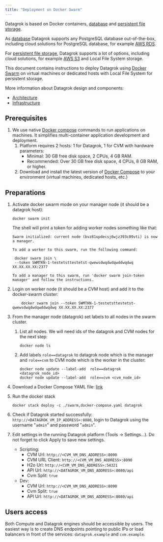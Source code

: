 ```yaml
---
title: "Deployment on Docker Swarm"
---
```


Datagrok is based on Docker containers, [database](../infrastructure.md#database)
and [persistent file storage](../infrastructure.md#storage).

As [database](../infrastructure.md#database) Datagrok supports any PostgreSQL database out-of-the-box, including cloud
solutions for PostgreSQL database, for example [AWS RDS](https://aws.amazon.com/rds/).

For [persistent file storage](../infrastructure.md#storage), Datagrok supports a lot of options, including cloud solutions,
for example [AWS S3](https://aws.amazon.com/s3/) and Local File System storage.

This document contains instructions to deploy Datagrok using [Docker Swarm](https://docs.docker.com/engine/swarm/)
on virtual machines or dedicated hosts with Local File System for persistent storage.

More information about Datagrok design and components:

* [Architecture](../architecture.md)
* [Infrastructure](../infrastructure.md)

## Prerequisites

1. We use native [Docker compose](https://docs.docker.com/compose/) commands to run applications on machines. It
   simplifies multi-container application development and deployment.
    1. Platform requires 2 hosts: 1 for Datagrok, 1 for CVM with hardware parameters:
       * Minimal: 30 GB free disk space, 2 CPUs, 4 GB RAM.
       * Recommended: Over 30 GB free disk space, 4 CPUs, 8 GB RAM, or higher.
    2. Download and install the latest version of [Docker Compose](https://docs.docker.com/compose/install/) to your
       environment (virtual machines, dedicated hosts, etc.)

## Preparations

1. Activate docker swarm mode on your manager node (it should be a datagrok host):

   ```shell
   docker swarm init
   ```

   The shell will print a token for adding worker nodes something like that:

   ```shell
   Swarm initialized: current node (bvz81updecsj6wjz393c09vti) is now a manager.

   To add a worker to this swarm, run the following command:

    docker swarm join \
    --token SWMTKN-1-testetsttestetst-qwewsdwqdwdqwddwqdwq XX.XX.XX.XX:2377

   To add a manager to this swarm, run 'docker swarm join-token manager' and follow the instructions.
   ```

2. Login on worker node (it should be a CVM host) and add it to the docker-swarm cluster:

   ```shell
       docker swarm join --token SWMTKN-1-testetsttestetst-qwewsdwqdwdqwddwqdwq XX.XX.XX.XX:2377
   ```

3. From the manager node (datagrok) set labels to all nodes in the swarm cluster.

   1. List all nodes. We will need ids of the datagrok and CVM nodes for the next step:

      ```shell
      docker node ls
      ```

   2. Add labels ```role==datagrok``` to datagrok node which is the manager and ```role==cvm```
      to CVM node which is the worker in the cluster:

      ```shell
      docker node update --label-add  role==datagrok <datagrok_node_id>
      docker node update --label-add  role==cvm <cvm_node_id>
      ```

4. Download a Docker Compose YAML
   file: [link](https://github.com/datagrok-ai/public/blob/master/docker/swarm.docker-compose.yaml)

5. Run the docker stack

   ```shell
   docker stack deploy -c ./swarm,docker-compose.yaml datagrok
   ```

6. Check if Datagrok started successfully: `http://<DATAGROK_VM_IP_ADDRESS>:8080`, login to Datagrok using the
   username "`admin`" and password "`admin`".

7. Edit settings in the running Datagrok platform (Tools -> Settings...). Do not forget to click Apply to save new settings.
    * Scripting:
        * CVM Url: `http://<CVM_VM_DNS_ADDRESS>:8090`
        * CVM URL Client: `http://<CVM_VM_DNS_ADDRESS>:8090`
        * H2o Url: `http://<CVM_VM_DNS_ADDRESS>:54321`
        * API Url: `http://<DATAGROK_VM_DNS_ADDRESS>:8080/api`
        * Cvm Split: `true`
    * Dev:
        * CVM Url: `http://<CVM_VM_DNS_ADDRESS>:8090`
        * Cvm Split: `true`
        * API Url: `http://<DATAGROK_VM_DNS_ADDRESS>:8080/api`

## Users access

Both Compute and Datagrok engines should be accessible by users.
The easiest way is to create DNS endpoints pointing to public IPs or load balancers in front of the
services: `datagrok.example`
and `cvm.example`.
